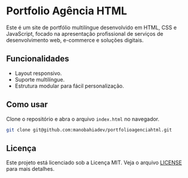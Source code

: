 # Portfolio Agência HTML

Este é um site de portfólio multilíngue desenvolvido em HTML, CSS e JavaScript, focado na apresentação profissional de serviços de desenvolvimento web, e-commerce e soluções digitais.

## Funcionalidades
- Layout responsivo.
- Suporte multilíngue.
- Estrutura modular para fácil personalização.

## Como usar
Clone o repositório e abra o arquivo `index.html` no navegador.

```bash
git clone git@github.com:manobahiadev/portfolioagenciahtml.git
```

## Licença
Este projeto está licenciado sob a Licença MIT. Veja o arquivo [LICENSE](LICENSE) para mais detalhes.
